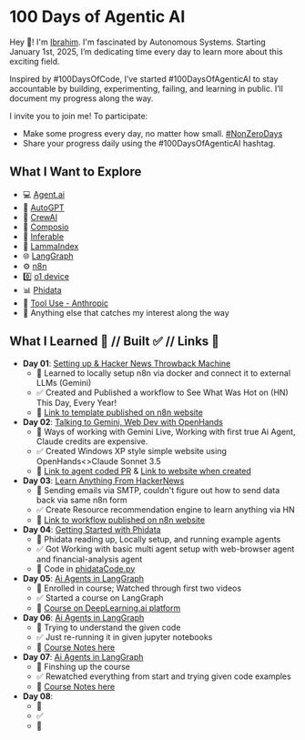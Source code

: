 # 100 Days of Agentic AI

Hey 👋! I'm [Ibrahim](https://x.com/ibrhdotme). I'm fascinated by Autonomous Systems. Starting January 1st, 2025, I’m dedicating time every day to learn more about this exciting field. 

Inspired by #100DaysOfCode, I’ve started #100DaysOfAgenticAI to stay accountable by building, experimenting, failing, and learning in public. I’ll document my progress along the way.

I invite you to join me! To participate:
- Make some progress every day, no matter how small. [#NonZeroDays](https://old.reddit.com/r/getdisciplined/comments/1q96b5/deleted_by_user/cdah4af/#:~:text=There%20are%20no%20more%20zero%20days.)
- Share your progress daily using the #100DaysOfAgenticAI hashtag.

## What I Want to Explore

- 💻 [Agent.ai](https://agent.ai/)
- 🧠 [AutoGPT](https://github.com/Significant-Gravitas/AutoGPT)
- 🤖 [CrewAI](https://github.com/crewAIInc/crewAI)
- 🔎 [Composio](https://docs.composio.dev/introduction/intro/ov)
- 🔳 [Inferable](https://www.inferable.ai/)
- 🐐 [LammaIndex](https://www.llamaindex.ai/)
- 🌐 [LangGraph](https://github.com/langchain-ai/langgraph)
- ⚙️ [n8n](https://github.com/n8n-io/n8n)
- 0️⃣ [o1 device](https://github.com/OpenInterpreter/01)
- 📊 [Phidata](https://github.com/phidatahq/phidata)
- 🔩 [Tool Use - Anthropic](https://docs.anthropic.com/en/docs/build-with-claude/tool-use)
- 👀 Anything else that catches my interest along the way

## What I Learned 🧠 // Built ✅ // Links 🔗

- **Day 01**: [Setting up & Hacker News Throwback Machine](./2025/2025-01/2025-01-01/Readme.md)
    - 🧠 Learned to locally setup n8n via docker and connect it to external LLMs (Gemini)
    - ✅ Created and Published a workflow to See What Was Hot on (HN) This Day, Every Year!
    - 🔗 [Link to template published on n8n website](https://n8n.io/workflows/2688-hacker-news-throwback-machine-see-what-was-hot-on-this-day-every-year/)
- **Day 02**: [Talking to Gemini, Web Dev with OpenHands](./2025/2025-01/2025-01-02/Readme.md)
    - 🧠 Ways of working with Gemini Live, Working with first true Ai Agent, Claude credits are expensive.
    - ✅ Created Windows XP style simple website using OpenHands<>Claude Sonnet 3.5
    - 🔗 [Link to agent coded PR](https://github.com/ibrhdotme/ibrh.me/pull/1) & [Link to website when created](https://web.archive.org/web/20250103204344/https://ibrh.me/)
- **Day 03**: [Learn Anything From HackerNews](./2025/2025-01/2025-01-03/Readme.md)
    - 🧠 Sending emails via SMTP, couldn't figure out how to send data back via same n8n form
    - ✅ Create Resource recommendation engine to learn anything via HN 
    - 🔗 [Link to workflow published on n8n website](https://n8n.io/workflows/2697-learn-anything-from-hn-get-top-resource-recommendations-from-hacker-news/) 
- **Day 04**: [Getting Started with Phidata](./2025/2025-01/2025-01-04/Readme.md)
    - 🧠 Phidata reading up, Locally setup, and running example agents
    - ✅ Got Working with basic multi agent setup with web-browser agent and financial-analysis agent
    - 🔗 Code in [phidataCode.py](./2025/2025-01/2025-01-04/phidataCode.py)
- **Day 05**: [Ai Agents in LangGraph](./2025/2025-01/2025-01-05/Readme.md)
    - 🧠 Enrolled in course; Watched through first two videos 
    - ✅ Started a course on LangGraph
    - 🔗 [Course on DeepLearning.ai platform](https://www.deeplearning.ai/short-courses/ai-agents-in-langgraph/)
- **Day 06**: [Ai Agents in LangGraph](./2025/2025-01/2025-01-06/Readme.md)
    - 🧠 Trying to understand the given code
    - ✅ Just re-running it in given jupyter notebooks
    - 🔗 [Course Notes here](./Courses/DeepLearning/AI%20Agents%20in%20LangGraph/Redme.md)
- **Day 07**: [Ai Agents in LangGraph](./2025/2025-01/2025-01-06/Readme.md)
    - 🧠 Finshing up the course
    - ✅ Rewatched everything from start and trying given code examples
    - 🔗 [Course Notes here](./Courses/DeepLearning/AI%20Agents%20in%20LangGraph/Redme.md)
- **Day 08**: 
    - 🧠 
    - ✅ 
    - 🔗 